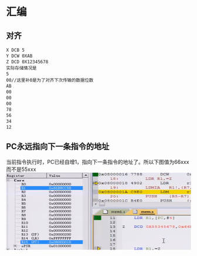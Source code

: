 # 汇编
## 对齐
```
X DCB 5
Y DCW 0XAB
Z DCD 0X12345678
实际存储情况是
5
00//这里补0是为了对齐下次传输的数据位数
AB
00
00
00
78
56
34
12
```
## PC永远指向下一条指令的地址
当前指令执行时，PC已经自增1，指向下一条指令的地址了。所以下图值为66xxx而不是55xxx
![基址偏移赋值](基址偏移赋值.png)
